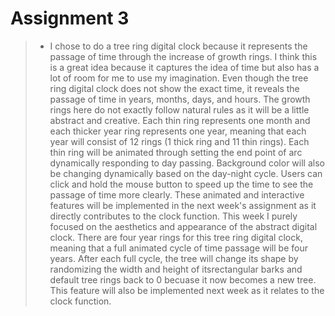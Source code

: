 # Assignment 3

> - I chose to do a tree ring digital clock because it represents the passage of time through the increase of growth rings.
> I think this is a great idea because it captures the idea of time but also has a lot of room for me to use my imagination.
> Even though the tree ring digital clock does not show the exact time, it reveals the passage of time in years, months, days, and hours.
> The growth rings here do not exactly follow natural rules as it will be a little abstract and creative. 
> Each thin ring represents one month and each thicker year ring represents one year, meaning that each year will consist of 12 rings (1 thick ring and 11 thin rings).
> Each thin ring will be animated through setting the end point of arc dynamically responding to day passing.
> Background color will also be changing dynamically based on the day-night cycle. 
> Users can click and hold the mouse button to speed up the time to see the passage of time more clearly.
> These animated and interactive features will be implemented in the next week's assignment as it directly contributes to the clock function.
> This week I purely focused on the aesthetics and appearance of the abstract digital clock.
> There are four year rings for this tree ring digital clock, meaning that a full animated cycle of time passage will be four years.
> After each full cycle, the tree will change its shape by randomizing the width and height of itsrectangular barks and default tree rings back to 0 becuase it now becomes a new tree.
> This feature will also be implemented next week as it relates to the clock function.